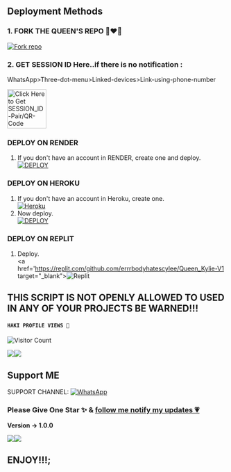  
 ## Deployment Methods

### 1. FORK THE QUEEN'S REPO 👸❤️🧸

<a href='https://github.com/errrbodyhatescylee/Queen_Kylie-V1/fork' target="_blank"><img alt='Fork repo' src='https://img.shields.io/badge/Fork This Repo-black?style=for-the-badge&logo=git&logoColor=white'/></a>

### 2. GET SESSION ID Here..if there is no notification :
WhatsApp>Three-dot-menu>Linked-devices>Link-using-phone-number
 
<a href="https://kylie-session.onrender.com"><img src="https://img.shields.io/badge/Pair/QR-CODE-green" alt="Click Here to Get SESSION_ID-Pair/QR-Code" width="90"></a>


### DEPLOY ON RENDER

1. If you don't have an account in RENDER, create one and deploy.
    <br>
    <a href='https://dashboard.render.com/select-repo?type=web' target="_blank"><img alt='DEPLOY' src='https://img.shields.io/badge/-DEPLOY-black?style=for-the-badge&logo=render&logoColor=white'/></a>



### DEPLOY ON HEROKU

1. If you don't have an account in Heroku, create one.
    <br>
    <a href='https://signup.heroku.com/' target="_blank"><img alt='Heroku' src='https://img.shields.io/badge/-Create-purple?style=for-the-badge&logo=heroku&logoColor=white'/></a>
2. Now deploy.
    <br>
    <a href='https://dashboard.heroku.com/new?template=https://github.com/errrbodyhatescylee/Queen_Kylie-V1' target="_blank"><img alt='DEPLOY' src='https://img.shields.io/badge/-DEPLOY-purple?style=for-the-badge&logo=heroku&logoColor=white'/></a>
### DEPLOY ON REPLIT
1. Deploy.
    <br>
    <a href='https://replit.com/github.com/errrbodyhatescylee/Queen_Kylie-V1 target="_blank"><img alt='Replit' src='https://img.shields.io/badge/-Deploy-red?style=for-the-badge&logo=replit&logoColor=white'/></a>

## THIS SCRIPT IS NOT OPENLY ALLOWED TO USED IN ANY OF YOUR PROJECTS BE WARNED!!! 


  
  #### ```HAKI PROFILE VIEWS 🧚```
![Visitor Count](https://profile-counter.glitch.me/cylee/count.svg)

<a><img src='https://files.catbox.moe/olcl5p.jpg'/></a><a><img src='https://files.catbox.moe/olcl5p.jpg'/></a>


## Support ME

SUPPORT CHANNEL: <a href="[https://whatsapp.com/channel/0029VavkrOID38CSgcyfbM07)"><img alt="WhatsApp" src="https://img.shields.io/badge/WhatsApp-25D366?style=for-the-badge&logo=whatsapp&logoColor=white"/></a>


### Please Give One Star ✨ & [follow me notify my updates 💗](https://github.com/errrbodyhatescylee)
<b>Version -> 1.0.0</b>

<a><img src='https://i.imgur.com/LyHic3i.gif'/></a><a><img src='https://i.imgur.com/LyHic3i.gif'/></a>
  
  ## ENJOY!!!;
